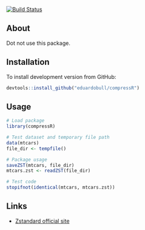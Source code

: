 [![Build Status](https://travis-ci.com/eduardobull/compressR.svg?branch=master)](https://travis-ci.com/eduardobull/compressR)

About
-----

Dot not use this package.


Installation
------------

To install development version from GitHub:

``` r
devtools::install_github("eduardobull/compressR")
```


Usage
-----

``` r
# Load package
library(compressR)

# Test dataset and temporary file path
data(mtcars)
file_dir <- tempfile()

# Package usage
saveZST(mtcars, file_dir)
mtcars.zst <- readZST(file_dir)

# Test code
stopifnot(identical(mtcars, mtcars.zst))
```


Links
-----

-   [Zstandard official site](http://facebook.github.io/zstd/)
